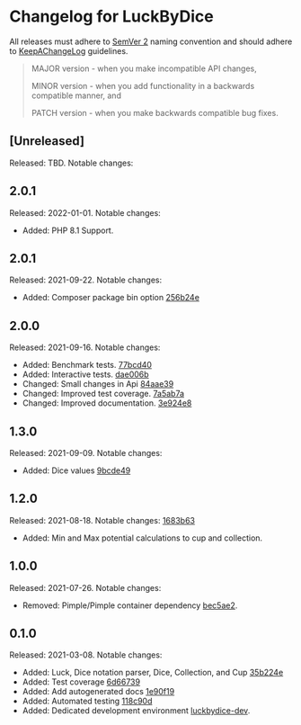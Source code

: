 # Changelog for LuckByDice

All releases must adhere to [SemVer 2](https://semver.org/) naming convention and should adhere to [KeepAChangeLog](https://keepachangelog.com/en/1.0.0/) guidelines.

>MAJOR version - when you make incompatible API changes,
>
>MINOR version - when you add functionality in a backwards compatible manner, and
>
>PATCH version - when you make backwards compatible bug fixes.

## [Unreleased]
Released: TBD. Notable changes:

## 2.0.1
Released: 2022-01-01. Notable changes:
* Added: PHP 8.1 Support.

## 2.0.1
Released: 2021-09-22. Notable changes:
* Added: Composer package bin option [256b24e](https://github.com/Ouxsoft/LuckByDice/commit/256b24eaa6ccada3a1b294abfc937382dc5f83f2)

## 2.0.0
Released: 2021-09-16. Notable changes:
* Added: Benchmark tests. [77bcd40](https://github.com/Ouxsoft/LuckByDice/commit/77bcd400712c87d0e2e083c119162c2088aa60c3)
* Added: Interactive tests. [dae006b](https://github.com/Ouxsoft/LuckByDice/commit/dae006b2d8bdde12806d517e86b3c5399f0abb21)
* Changed: Small changes in Api [84aae39](https://github.com/Ouxsoft/LuckByDice/commit/84aae39d5b41a19a56c4d171461cf1e43386f3a0)
* Changed: Improved test coverage. [7a5ab7a](https://github.com/Ouxsoft/LuckByDice/commit/7a5ab7a6ed5dafa2f27005fafc070217e173fb91)
* Changed: Improved documentation. [3e924e8](https://github.com/Ouxsoft/LuckByDice/commit/3e924e8c78c4ff00996bd7510efb49ba40d3cdf9)

## 1.3.0
Released: 2021-09-09. Notable changes:
* Added: Dice values [9bcde49](https://github.com/Ouxsoft/LuckByDice/commit/9bcde496886b4da7a5fbf36a97e848a3723944d6)

## 1.2.0
Released: 2021-08-18. Notable changes: [1683b63](https://github.com/Ouxsoft/LuckByDice/commit/1683b639ab0e06b595b9bcfb7d201285fee7e52d)
* Added: Min and Max potential calculations to cup and collection.

## 1.0.0
Released: 2021-07-26. Notable changes:
* Removed: Pimple/Pimple container dependency [bec5ae2](https://github.com/Ouxsoft/LuckByDice/commit/bec5ae219a100f986b180926d523707192ca79a0).

## 0.1.0
Released: 2021-03-08. Notable changes:
* Added: Luck, Dice notation parser, Dice, Collection, and Cup [35b224e](https://github.com/ouxsoft/LuckByDice/commit/35b224efb59c05922dc13903381959961b6fa69c)
* Added: Test coverage [6d66739](https://github.com/ouxsoft/LuckByDice/commit/6d66739d09d314160e6ebc039878139d3ad03fa6)
* Added: Add autogenerated docs [1e90f19](https://github.com/ouxsoft/LuckByDice/commit/1e90f190ef285041399a20c9fa7e93e295f549b2)
* Added: Automated testing [118c90d](https://github.com/ouxsoft/LuckByDice/commit/118c90dda2e3866f7aa452f3f70b439bdc8161b5)
* Added: Dedicated development environment [luckbydice-dev](https://github.com/ouxsoft/luckbydice-dev).
